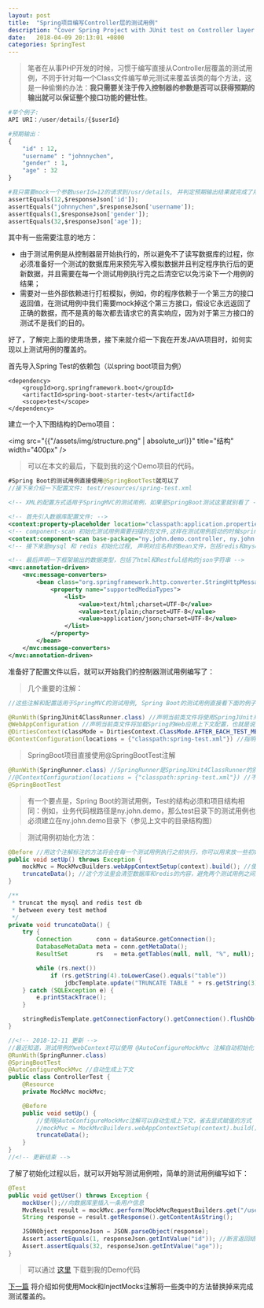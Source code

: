 ```yaml
---
layout: post
title:  "Spring项目编写Controller层的测试用例"
description: "Cover Spring Project with JUnit test on Controller layer. - Spring项目的控制器层测试用例编写"
date:   2018-04-09 20:13:01 +0800
categories: SpringTest
---
```


>笔者在从事PHP开发的时候，习惯于编写直接从Controller层覆盖的测试用例，不同于针对每一个Class文件编写单元测试来覆盖该类的每个方法，这是一种偷懒的办法：**我只需要关注于传入控制器的参数是否可以获得预期的输出就可以保证整个接口功能的健壮性**。

```python
#举个例子:
API URI：/user/details/{$userId}

#预期输出：
{
    "id" : 12,
    "username" : "johnnychen",
    "gender" : 1,
    "age" : 32
}

#我只需要mock一个参数userId=12的请求到/usr/details, 并判定预期输出结果就完成了用例的覆盖:
assertEquals(12,$responseJson['id']);
assertEquals("johnnychen",$responseJson['username']);
assertEquals(1,$responseJson['gender']);
assertEquals(32,$responseJson['age']);
```
其中有一些需要注意的地方：
- 由于测试用例是从控制器层开始执行的，所以避免不了读写数据库的过程，你必须准备好一个测试的数据库用来预先写入模拟数据并且判定程序执行后的更新数据，并且需要在每一个测试用例执行完之后清空它以免污染下一个用例的结果；
- 需要对一些外部依赖进行打桩模拟，例如，你的程序依赖于一个第三方的接口返回值，在测试用例中我们需要mock掉这个第三方接口，假设它永远返回了正确的数据，而不是真的每次都去请求它的真实响应，因为对于第三方接口的测试不是我们的目的。

好了，了解完上面的使用场景，接下来就介绍一下我在开发JAVA项目时，如何实现以上测试用例的覆盖的。

首先导入Spring Test的依赖包（以spring boot项目为例）
```
<dependency>
    <groupId>org.springframework.boot</groupId>
    <artifactId>spring-boot-starter-test</artifactId>
    <scope>test</scope>
</dependency>
```

建立一个入下图结构的Demo项目：

<img src="{{"/assets/img/structure.png" | absolute_url}}" title="结构" width="400px" />

>可以在本文的最后，下载到我的这个Demo项目的代码。


```java
#Spring Boot的测试用例直接使用@SpringBootTest就可以了
//接下来介绍一下配置文件: test/resources/spring-test.xml
```

```xml
<!-- XML的配置方式适用于SpringMVC的测试用例，如果是SpringBoot测试这里就别看了 -->

<!-- 首先引入数据库配置文件: -->
<context:property-placeholder location="classpath:application.properties"/>
<!-- component-scan 初始化测试用例需要扫描的包文件,这样在测试用例启动的时候spring-test框架就会把dao, service, controller 等Bean资源加载到内存中 -->
<context:component-scan base-package="ny.john.demo.controller, ny.john.demo.service, ny.john.demo.dao"/>
<!-- 接下来是mysql 和 redis 初始化过程, 声明对应名称的Bean文件，包括redis和mysql的连接池管理, 此处略去 -->

<!-- 最后声明一下框架输出的数据类型，包括了html和Restful结构的json字符串 -->
<mvc:annotation-driven>
    <mvc:message-converters>
        <bean class="org.springframework.http.converter.StringHttpMessageConverter">
            <property name="supportedMediaTypes">
                <list>
                    <value>text/html;charset=UTF-8</value>
                    <value>text/plain;charset=UTF-8</value>
                    <value>application/json;charset=UTF-8</value>
                </list>
            </property>
        </bean>
    </mvc:message-converters>
</mvc:annotation-driven>
```
准备好了配置文件以后，就可以开始我们的控制器测试用例编写了：
>几个重要的注解：

```java
//这些注解和配置适用于SpringMVC的测试用例, Spring Boot的测试用例直接看下面的例子;

@RunWith(SpringJUnit4ClassRunner.class) //声明当前类文件将使用SpringJUnit来启动
@WebAppConfiguration //声明当前类文件将加载Spring的Web应用上下文配置，也就是说我们的Spring mvc结构的上下文会被我们的测试用例理解
@DirtiesContext(classMode = DirtiesContext.ClassMode.AFTER_EACH_TEST_METHOD) //声明当前类的每一个测试用例执行过后上下文都是不可信的，将会被重新加载；也就是说每一个Test过后都会重新初始化上下文
@ContextConfiguration(locations = {"classpath:spring-test.xml"}) //指明上下文的配置文件地址
```
>SpringBoot项目直接使用@SpringBootTest注解

```java
@RunWith(SpringRunner.class) //SpringRunner是SpringJUnit4ClassRunner的别名
//@ContextConfiguration(locations = {"classpath:spring-test.xml"}) //不需要xml配置文件
@SpringBootTest
```

>有一个要点是，Spring Boot的测试用例，Test的结构必须和项目结构相同：例如，业务代码根路径是ny.john.demo，那么test目录下的测试用例也必须建立在ny.john.demo目录下（参见上文中的目录结构图）

>测试用例初始化方法：

```java
@Before //用这个注解标注的方法将会在每一个测试用例执行之前执行，你可以用来放一些初始化的过程，例如：清空数据库
public void setUp() throws Exception {
    mockMvc = MockMvcBuilders.webAppContextSetup(context).build(); //使用我们配置的上下文内容初始化当前项目为一个web应用
    truncateData(); //这个方法里会清空数据库和redis的内容，避免两个测试用例之间的数据互相污染
}

/**
 * truncat the mysql and redis test db
 * between every test method
 */
private void truncateData() {
    try {
        Connection       conn = dataSource.getConnection();
        DatabaseMetaData meta = conn.getMetaData();
        ResultSet        rs   = meta.getTables(null, null, "%", null);

        while (rs.next())
            if (rs.getString(4).toLowerCase().equals("table"))
                jdbcTemplate.update("TRUNCATE TABLE " + rs.getString(3));
    } catch (SQLException e) {
        e.printStackTrace();
    }

    stringRedisTemplate.getConnectionFactory().getConnection().flushDb();
}
```

```java
//<!-- 2018-12-11 更新 -->
//最近知道，测试用例的webContext可以使用 @AutoConfigureMockMvc 注解自动初始化
@RunWith(SpringRunner.class)
@SpringBootTest
@AutoConfigureMockMvc //自动生成上下文
public class ControllerTest {
    @Resource
    private MockMvc mockMvc;

    @Before
    public void setUp() {
        //使用@AutoConfigureMockMvc注解可以自动生成上下文，省去显式赋值的方式
        //mockMvc = MockMvcBuilders.webAppContextSetup(context).build();
        truncateData();
    }
}
//<!-- 更新结束 -->
```

了解了初始化过程以后，就可以开始写测试用例啦，简单的测试用例编写如下：
```java
@Test
public void getUser() throws Exception {
    mockUser();//向数据库里插入一条用户信息
    MvcResult result = mockMvc.perform(MockMvcRequestBuilders.get("/user/get/1")).andExpect(MockMvcResultMatchers.status().is2xxSuccessful()).andReturn(); //模拟一个http请求访问我们的UserController： /user/get/1
    String response = result.getResponse().getContentAsString();

    JSONObject responseJson = JSON.parseObject(response);
    Assert.assertEquals(1, responseJson.getIntValue("id")); //断言返回结构是否符合我们的预期
    Assert.assertEquals(32, responseJson.getIntValue("age"));
}
```

>可以通过 [这里](https://github.com/JohnnyChenS/spring-test-demo.git) 下载到我的Demo代码

[下一篇](/springtest/2018/05/02/inject-mocks-into-spring-test-controller.html) 将介绍如何使用Mock和InjectMocks注解将一些类中的方法替换掉来完成测试覆盖的。